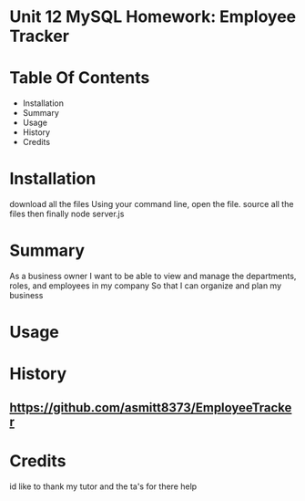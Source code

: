 # Unit 12 MySQL Homework: Employee Tracker
# Table Of Contents
* Installation
* Summary
* Usage
* History
* Credits

# Installation
 download all the files
 Using your command line, open the file.
 source all the files
 then finally node server.js
# Summary
As a business owner I want to be able to view and manage the departments, roles, and employees in my company So that I can organize and plan my business
# Usage
## 
# History
## https://github.com/asmitt8373/EmployeeTracker
# Credits
id like to thank my tutor and the ta's for there help
